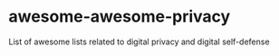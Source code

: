 # awesome-awesome-privacy
List of awesome lists related to digital privacy and digital self-defense
